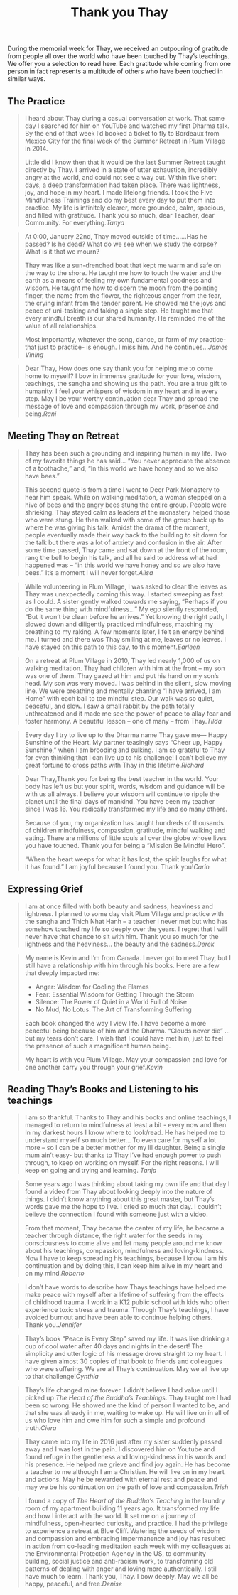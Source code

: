 ﻿---
title: Thank you Thay
# author: 
---

<p class="editors-preface">During the memorial week for Thay, we received an outpouring of gratitude from people all over the world who have been touched by Thay’s teachings. We offer you a selection to read here. Each gratitude while coming from one person in fact represents a multitude of others who have been touched in similar ways.</p>

## The Practice

> I heard about Thay during a casual conversation at work. That same day I searched for him on YouTube and watched my first Dharma talk. By the end of that week I’d booked a ticket to fly to Bordeaux from Mexico City for the final week of the Summer Retreat in Plum Village in 2014. 
> 
> Little did I know then that it would be the last Summer Retreat taught directly by Thay. I arrived in a state of utter exhaustion, incredibly angry at the world, and could not see a way out. Within five short days, a deep transformation had taken place. There was lightness, joy, and hope in my heart. I made lifelong friends. I took the Five Mindfulness Trainings and do my best every day to put them into practice. My life is infinitely clearer, more grounded, calm, spacious, and filled with gratitude. Thank you so much, dear Teacher, dear Community. For everything.<cite>Tanya</cite>


> At 0:00, January 22nd, Thay moved outside of time……Has he passed? Is he dead? What do we see when we study the corpse? What is it that we mourn?
> 
> Thay was like a sun-drenched boat that kept me warm and safe on the way to the shore. He taught me how to touch the water and the earth as a means of feeling my own fundamental goodness and wisdom. He taught me how to discern the moon from the pointing finger, the name from the flower, the righteous anger from the fear, the crying infant from the tender parent. He showed me the joys and peace of uni-tasking and taking a single step. He taught me that every mindful breath is our shared humanity. He reminded me of the value of all relationships.
> 
> Most importantly, whatever the song, dance, or form of my practice- that just to practice- is enough. I miss him. And he continues…<cite>James Vining</cite>


> Dear Thay, How does one say thank you for helping me to come home to myself? I bow in immense gratitude for your love, wisdom, teachings, the sangha and showing us the path. You are a true gift to humanity. I feel your whispers of wisdom in my heart and in every step. May I be your worthy continuation dear Thay and spread the message of love and compassion through my work, presence and being.<cite>Rani</cite>

## Meeting Thay on Retreat

> Thay has been such a grounding and inspiring human in my life. Two of my favorite things he has said…
“You never appreciate the absence of a toothache,” and,
“In this world we have honey and so we also have bees.” 
> 
> This second quote is from a time I went to Deer Park Monastery to hear him speak. While on walking meditation, a woman stepped on a hive of bees and the angry bees stung the entire group. People were shrieking. Thay stayed calm as leaders at the monastery helped those who were stung. He then walked with some of the group back up to where he was giving his talk. Amidst the drama of the moment, people eventually made their way back to the building to sit down for the talk but there was a lot of anxiety and confusion in the air. After some time passed, Thay came and sat down at the front of the room, rang the bell to begin his talk, and all he said to address what had happened was – “in this world we have honey and so we also have bees.” It’s a moment I will never forget.<cite>Alisa</cite>


> While volunteering in Plum Village, I was asked to clear the leaves as Thay was unexpectedly coming this way. I started sweeping as fast as I could. A sister gently walked towards me saying, “Perhaps if you do the same thing with mindfulness…” My ego silently responded, “But it won’t be clean before he arrives.” Yet knowing the right path, I slowed down and diligently practiced mindfulness, matching my breathing to my raking. A few moments later, I felt an energy behind me. I turned and there was Thay smiling at me, leaves or no leaves. I have stayed on this path to this day, to this moment.<cite>Earleen</cite>

> On a retreat at Plum Village in 2010, Thay led nearly 1,000 of us on walking meditation. Thay had children with him at the front – my son was one of them. Thay gazed at him and put his hand on my son’s head. My son was very moved. I was behind in the silent, slow moving line. We were breathing and mentally chanting “I have arrived, I am Home” with each ball to toe mindful step. Our walk was so quiet, peaceful, and slow. I saw a small rabbit by the path totally unthreatened and it made me see the power of peace to allay fear and foster harmony. A beautiful lesson – one of many – from Thay.<cite>Tilda</cite>

> Every day I try to live up to the Dharma name Thay gave me— Happy Sunshine of the Heart. My partner teasingly says “Cheer up, Happy Sunshine,” when I am brooding and sulking. I am so grateful to Thay for even thinking that I can live up to his challenge! I can’t believe my great fortune to cross paths with Thay in this lifetime.<cite>Richard</cite>


> Dear Thay,Thank you for being the best teacher in the world. Your body has left us but your spirit, words, wisdom and guidance will be with us all always. I believe your wisdom will continue to ripple the planet until the final days of mankind. You have been my teacher since I was 16. You radically transformed my life and so many others.
> 
> Because of you, my organization has taught hundreds of thousands of children mindfulness, compassion, gratitude, mindful walking and eating. There are millions of little souls all over the globe whose lives you have touched. Thank you for being a “Mission Be Mindful Hero”.
> 
> “When the heart weeps for what it has lost, the spirit laughs for what it has found.” I am joyful because I found you. Thank you!<cite>Carin</cite>

## Expressing Grief

> I am at once filled with both beauty and sadness, heaviness and lightness. I planned to some day visit Plum Village and practice with the sangha and Thich Nhat Hanh – a teacher I never met but who has somehow touched my life so deeply over the years. I regret that I will never have that chance to sit with him. Thank you so much for the lightness and the heaviness… the beauty and the sadness.<cite>Derek</cite>


> My name is Kevin and I’m from Canada. I never got to meet Thay, but I still have a relationship with him through his books. Here are a few that deeply impacted me:
> 
> - Anger: Wisdom for Cooling the Flames
> - Fear: Essential Wisdom for Getting Through the Storm
> - Silence: The Power of Quiet in a World Full of Noise
> - No Mud, No Lotus: The Art of Transforming Suffering
> 
> Each book changed the way I view life. I have become a more peaceful being because of him and the Dharma. “Clouds never die” … but my tears don’t care. I wish that I could have met him, just to feel the presence of such a magnificent human being.
> 
> My heart is with you Plum Village. May your compassion and love for one another carry you through your grief.<cite>Kevin</cite> 

## Reading Thay’s Books and Listening to his teachings

> I am so thankful. Thanks to Thay and his books and online teachings, I managed to return to mindfulness at least a bit - every now and then. In my darkest hours I know where to look/read. He has helped me to understand myself so much better… To even care for myself a lot more – so I can be a better mother for my lil daughter. Being a single mum ain’t easy- but thanks to Thay I’ve had enough power to push through, to keep on working on myself. For the right reasons. I will keep on going and trying and learning. <cite>Tanja</cite> 


> Some years ago I was thinking about taking my own life and that day I found a video from Thay about looking deeply into the nature of things. I didn’t know anything about this great master, but Thay’s words gave me the hope to live. I cried so much that day. I couldn’t believe the connection I found with someone just with a video. 
> 
> From that moment, Thay became the center of my life, he became a teacher through distance, the right water for the seeds in my consciousness to come alive and let many people around me know about his teachings, compassion, mindfulness and loving-kindness. Now I have to keep spreading his teachings, because I know I am his continuation and by doing this, I can keep him alive in my heart and on my mind.<cite>Roberto</cite>


> I don’t have words to describe how Thays teachings have helped me make peace with myself after a lifetime of suffering from the effects of childhood trauma. I work in a K12 public school with kids who often experience toxic stress and trauma. Through Thay’s teachings, I have avoided burnout and have been able to continue helping others. Thank you.<cite>Jennifer</cite>

> Thay’s book “Peace is Every Step” saved my life. It was like drinking a cup of cool water after 40 days and nights in the desert! The simplicity and utter logic of his message drove straight to my heart. I have given almost 30 copies of that book to friends and colleagues who were suffering. We are all Thay’s continuation. May we all live up to that challenge!<cite>Cynthia</cite>

> Thay’s life changed mine forever. I didn’t believe I had value until I picked up *The Heart of the Buddha’s Teachings*. Thay taught me I had been so wrong. He showed me the kind of person I wanted to be, and that she was already in me, waiting to wake up. He will live on in all of us who love him and owe him for such a simple and profound truth.<cite>Ciera</cite>

> Thay came into my life in 2016 just after my sister suddenly passed away and I was lost in the pain. I discovered him on Youtube and found refuge in the gentleness and loving-kindness in his words and his presence. He helped me grieve and find joy again. He has become a teacher to me although I am a Christian. He will live on in my heart and actions. May he be rewarded with eternal rest and peace and may we be his continuation on the path of love and compassion.<cite>Trish</cite>

> I found a copy of *The Heart of the Buddha’s Teaching* in the laundry room of my apartment building 11 years ago. It transformed my life and how I interact with the world. It set me on a journey of mindfulness, open-hearted curiosity, and practice. I had the privilege to experience a retreat at Blue Cliff. Watering the seeds of wisdom and compassion and embracing impermanence and joy has resulted in action from co-leading meditation each week with my colleagues at the Environmental Protection Agency in the US, to community building, social justice and anti-racism work, to transforming old patterns of dealing with anger and loving more authentically. I still have much to learn. Thank you, Thay. I bow deeply. May we all be happy, peaceful, and free.<cite>Denise</cite>
